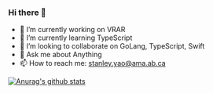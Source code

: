 ### Hi there 👋

- 🔭 I’m currently working on VRAR
- 🌱 I’m currently learning TypeScript
- 👯 I’m looking to collaborate on GoLang, TypeScript, Swift
- 💬 Ask me about Anything
- 📫 How to reach me: stanley.yao@ama.ab.ca


[![Anurag's github stats](https://github-readme-stats.vercel.app/api?username=Stanley-Yao&show_icons=true)](https://github.com/anuraghazra/github-readme-stats)


<!--START_SECTION:waka-->
<!--END_SECTION:waka-->
